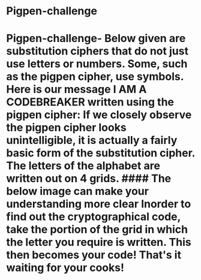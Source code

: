 # Pigpen-challenge
# Pigpen-challenge- Below given are substitution ciphers that do not just use letters or numbers. Some, such as the pigpen cipher, use symbols. Here is our message I AM A CODEBREAKER written using the pigpen cipher:  If we closely observe the pigpen cipher looks unintelligible, it is actually a fairly basic form of the substitution cipher. The letters of the alphabet are written out on 4 grids.   #### The below image can make your understanding more clear  Inorder to find out the cryptographical  code, take the portion of the grid in which the letter you require is written. This then becomes your code! That's it waiting for your cooks!
